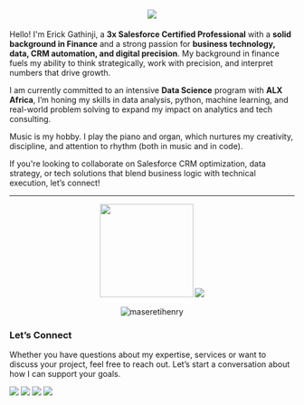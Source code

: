 
<h1 align="center">
  <img src="https://readme-typing-svg.herokuapp.com/?lines=Finance+%7C+Salesforce+%7C+Data;&center=true&height=45&color=00BFFF&vCenter=true&font=Fira+Code&size=20&pause=1000">
</h1>


Hello! I'm Erick Gathinji, a **3x Salesforce Certified Professional** with a **solid background in Finance** and a strong passion for **business technology, data, CRM automation, and digital precision**. My background in finance fuels my ability to think strategically, work with precision, and interpret numbers that drive growth.

I am currently committed to an intensive **Data Science** program with **ALX Africa**, I’m honing my skills in data analysis, python, machine learning, and real-world problem solving to expand my impact on analytics and tech consulting.

Music is my hobby. I play the piano and organ, which nurtures my creativity, discipline, and attention to rhythm (both in music and in code).

If you're looking to collaborate on Salesforce CRM optimization, data strategy, or tech solutions that blend business logic with technical execution, let’s connect!


---

<p align="center">
  <img src="https://github-readme-stats.vercel.app/api?username=erickgathinji&show_icons=true&theme=tokyonight" height="165">
  <img src="https://github-readme-stats.vercel.app/api/top-langs/?username=erickgathinji&layout=compact&theme=tokyonight">
</p>

<p align="center">
  <img src="https://komarev.com/ghpvc/?username=maseretihenry&label=Profile%20views&color=0e75b6&style=flat" alt="maseretihenry" />
</p>


### Let’s Connect
Whether you have questions about my expertise, services or want to discuss your project, feel free to reach out. Let’s start a conversation about how I can support your goals.
<p align="left">
  <a href="https://www.linkedin.com/in/erick-gathinji/" target="_blank"><img src="https://img.shields.io/badge/LinkedIn-%230077B5.svg?&style=for-the-badge&logo=linkedin&logoColor=white" /></a>
  <a href="https://erickgathinji.github.io/showcase-hub/" target="_blank"><img src="https://img.shields.io/badge/Portfolio-%23000000.svg?&style=for-the-badge&logo=firefox&logoColor=white" /></a>
  <a href="mailto:ericgathinji@gmail.com" target="_blank"><img src="https://img.shields.io/badge/Gmail-%23D14836.svg?&style=for-the-badge&logo=gmail&logoColor=white" /></a>
  <a href="https://www.salesforce.com/trailblazer/erickgathinji" target="_blank"><img src="https://img.shields.io/badge/Salesforce-00A1E0?style=for-the-badge&logo=salesforce&logoColor=white" /></a>
</p>






